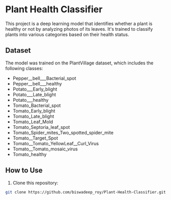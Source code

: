 # Plant Health Classifier

This project is a deep learning model that identifies whether a plant is healthy or not by analyzing photos of its leaves. It's trained to classify plants into various categories based on their health status.

## Dataset

The model was trained on the PlantVillage dataset, which includes the following classes:

- Pepper__bell___Bacterial_spot
- Pepper__bell___healthy
- Potato___Early_blight
- Potato___Late_blight
- Potato___healthy
- Tomato_Bacterial_spot
- Tomato_Early_blight
- Tomato_Late_blight
- Tomato_Leaf_Mold
- Tomato_Septoria_leaf_spot
- Tomato_Spider_mites_Two_spotted_spider_mite
- Tomato__Target_Spot
- Tomato__Tomato_YellowLeaf__Curl_Virus
- Tomato__Tomato_mosaic_virus
- Tomato_healthy

## How to Use

1. Clone this repository:

```bash
git clone https://github.com/biswadeep_roy/Plant-Health-Classifier.git
```


